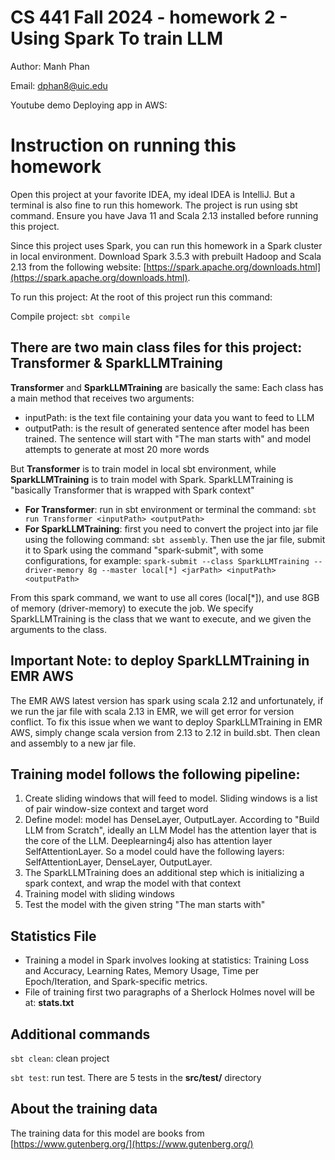 # CS 441 Fall 2024 - homework 2 - Using Spark To train LLM
Author: Manh Phan

Email: dphan8@uic.edu

Youtube demo Deploying app in AWS:

# Instruction on running this homework
Open this project at your favorite IDEA, my ideal IDEA is IntelliJ. But a terminal is also fine to run this homework.
The project is run using sbt command. Ensure you have Java 11 and Scala 2.13 installed before running this project.

Since this project uses Spark, you can run this homework in a Spark cluster in local environment. 
Download Spark 3.5.3 with prebuilt Hadoop and Scala 2.13 from the following website: [https://spark.apache.org/downloads.html](https://spark.apache.org/downloads.html).

To run this project: At the root of this project run this command:

Compile project: `sbt compile`

## There are two main class files for this project: Transformer & SparkLLMTraining
**Transformer** and **SparkLLMTraining** are basically the same: Each class has a main method that receives two arguments: <inputPath> <outputPath>

-  inputPath: is the text file containing your data you want to feed to LLM
-  outputPath: is the result of generated sentence after model has been trained. The sentence will start with "The man starts with" and model attempts to generate at most 20 more words

But **Transformer** is to train model in local sbt environment, while **SparkLLMTraining** is to train model with Spark. 
SparkLLMTraining is "basically Transformer that is wrapped with Spark context"

- **For Transformer**: run in sbt environment or terminal the command: `sbt run Transformer <inputPath> <outputPath>`
- **For SparkLLMTraining**: first you need to convert the project into jar file using the following command: `sbt assembly`. 
Then use the jar file, submit it to Spark using the command "spark-submit", with some configurations, for example:
`spark-submit --class SparkLLMTraining --driver-memory 8g --master local[*] <jarPath> <inputPath> <outputPath>`

From this spark command, we want to use all cores (local[*]), and use 8GB of memory (driver-memory) to execute the job. 
We specify SparkLLMTraining is the class that we want to execute, and we given the arguments to the class.

## Important Note: to deploy SparkLLMTraining in EMR AWS
The EMR AWS latest version has spark using scala 2.12 and unfortunately, if we run the jar file with scala 2.13 in EMR, we will get error for version conflict.
To fix this issue when we want to deploy SparkLLMTraining in EMR AWS, simply change scala version from 2.13 to 2.12 in build.sbt. 
Then clean and assembly to a new jar file.

## Training model follows the following pipeline:
1. Create sliding windows that will feed to model. Sliding windows is a list of pair window-size context and target word
2. Define model: model has DenseLayer, OutputLayer.
   According to "Build LLM from Scratch", ideally an LLM Model has the attention layer that is the core of the LLM.
   Deeplearning4j also has attention layer SelfAttentionLayer. So a model could have the following layers: SelfAttentionLayer, DenseLayer, OutputLayer.
3. The SparkLLMTraining does an additional step which is initializing a spark context, and wrap the model with that context
4. Training model with sliding windows
5. Test the model with the given string "The man starts with"

## Statistics File
- Training a model in Spark involves looking at statistics: Training Loss and Accuracy, Learning Rates, Memory Usage, Time per Epoch/Iteration, and Spark-specific metrics.
- File of training first two paragraphs of a Sherlock Holmes novel will be at: **stats.txt**

## Additional commands
`sbt clean`: clean project

`sbt test`: run test. There are 5 tests in the **src/test/** directory

## About the training data
The training data for this model are books from [https://www.gutenberg.org/](https://www.gutenberg.org/)


